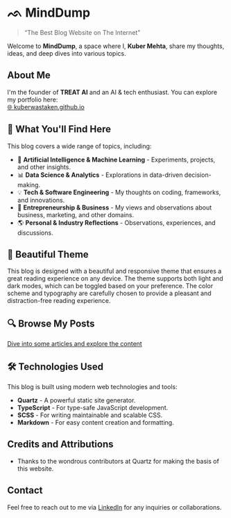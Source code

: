 # ᨒ MindDump

> “The Best Blog Website on The Internet”

Welcome to **MindDump**, a space where I, **Kuber Mehta**, share my thoughts, ideas, and deep dives into various topics.

## About Me
I'm the founder of **TREAT AI** and an AI & tech enthusiast. You can explore my portfolio here:  
[🌐 kuberwastaken.github.io](https://kuberwastaken.github.io/)

## 📖 What You'll Find Here
This blog covers a wide range of topics, including:
- 🚀 **Artificial Intelligence & Machine Learning** - Experiments, projects, and other insights.
- 📊 **Data Science & Analytics** - Explorations in data-driven decision-making.
- 💡 **Tech & Software Engineering** - My thoughts on coding, frameworks, and innovations.
- 💼 **Entrepreneurship & Business** - My views and observations about business, marketing, and other domains.
- 🌎 **Personal & Industry Reflections** - Observations, experiences, and discussions.

## 🌈 Beautiful Theme
This blog is designed with a beautiful and responsive theme that ensures a great reading experience on any device. The theme supports both light and dark modes, which can be toggled based on your preference. The color scheme and typography are carefully chosen to provide a pleasant and distraction-free reading experience.

## 🔍 Browse My Posts
[Dive into some articles and explore the content](https://kuberwastaken.github.io/blog/)

## 🛠️ Technologies Used
This blog is built using modern web technologies and tools:
- **Quartz** - A powerful static site generator.
- **TypeScript** - For type-safe JavaScript development.
- **SCSS** - For writing maintainable and scalable CSS.
- **Markdown** - For easy content creation and formatting.

## Credits and Attributions
- Thanks to the wondrous contributors at Quartz for making the basis of this website.

## Contact
Feel free to reach out to me via [LinkedIn](https://www.linkedin.com/in/kubermehta/) for any inquiries or collaborations.
